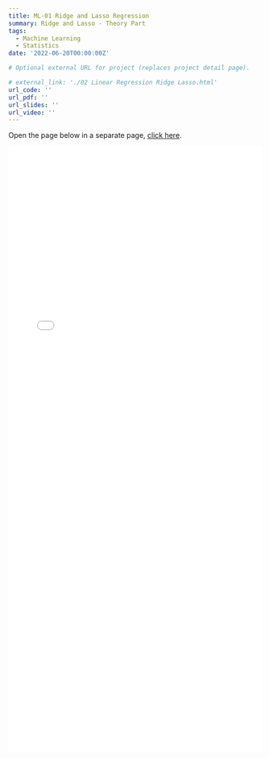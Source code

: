 ```yaml
---
title: ML-01 Ridge and Lasso Regression
summary: Ridge and Lasso - Theory Part
tags:
  - Machine Learning
  - Statistics
date: '2022-06-20T00:00:00Z'

# Optional external URL for project (replaces project detail page).

# external_link: './02 Linear Regression Ridge Lasso.html'
url_code: ''
url_pdf: ''
url_slides: ''
url_video: ''
---
```


<body>

  <p>Open the page below in a separate page, <a href="./02 Linear Regression Ridge Lasso.html">click here</a>.</p>

</body>

<iframe
      src="./02 Linear Regression Ridge Lasso.html"
      width="100%"
      height="1200px"
      style="border:none;">
</iframe>